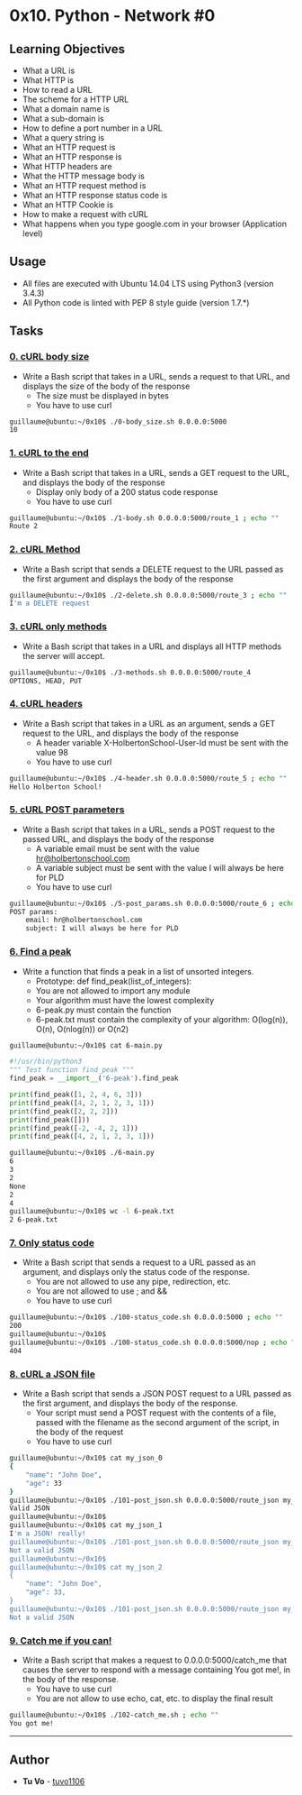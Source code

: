 # 0x10. Python - Network #0

## Learning Objectives

* What a URL is
* What HTTP is
* How to read a URL
* The scheme for a HTTP URL
* What a domain name is
* What a sub-domain is
* How to define a port number in a URL
* What a query string is
* What an HTTP request is
* What an HTTP response is
* What HTTP headers are
* What the HTTP message body is
* What an HTTP request method is
* What an HTTP response status code is
* What an HTTP Cookie is
* How to make a request with cURL
* What happens when you type google.com in your browser (Application level)

## Usage
* All files are executed with Ubuntu 14.04 LTS using Python3 (version 3.4.3)
* All Python code is linted with PEP 8 style guide (version 1.7.*)

## Tasks

### [0. cURL body size](./0-body_size.sh)
* Write a Bash script that takes in a URL, sends a request to that URL, and displays the size of the body of the response
  * The size must be displayed in bytes
  * You have to use curl

```sh
guillaume@ubuntu:~/0x10$ ./0-body_size.sh 0.0.0.0:5000
10
```

### [1. cURL to the end](./1-body.sh)
* Write a Bash script that takes in a URL, sends a GET request to the URL, and displays the body of the response
  * Display only body of a 200 status code response
  * You have to use curl

```sh
guillaume@ubuntu:~/0x10$ ./1-body.sh 0.0.0.0:5000/route_1 ; echo ""
Route 2
```

### [2. cURL Method](./2-delete.sh)
* Write a Bash script that sends a DELETE request to the URL passed as the first argument and displays the body of the response

```sh
guillaume@ubuntu:~/0x10$ ./2-delete.sh 0.0.0.0:5000/route_3 ; echo ""
I'm a DELETE request
```

### [3. cURL only methods](./3-methods.sh)
* Write a Bash script that takes in a URL and displays all HTTP methods the server will accept.

```sh
guillaume@ubuntu:~/0x10$ ./3-methods.sh 0.0.0.0:5000/route_4
OPTIONS, HEAD, PUT
```

### [4. cURL headers](./4-header.sh)
* Write a Bash script that takes in a URL as an argument, sends a GET request to the URL, and displays the body of the response
  * A header variable X-HolbertonSchool-User-Id must be sent with the value 98
  * You have to use curl

```sh
guillaume@ubuntu:~/0x10$ ./4-header.sh 0.0.0.0:5000/route_5 ; echo ""
Hello Holberton School!
```

### [5. cURL POST parameters](./5-post_params.sh)
* Write a Bash script that takes in a URL, sends a POST request to the passed URL, and displays the body of the response
  * A variable email must be sent with the value hr@holbertonschool.com
  * A variable subject must be sent with the value I will always be here for PLD
  * You have to use curl

```sh
guillaume@ubuntu:~/0x10$ ./5-post_params.sh 0.0.0.0:5000/route_6 ; echo ""
POST params:
    email: hr@holbertonschool.com
    subject: I will always be here for PLD
```

### [6. Find a peak](./6-peak.py)
* Write a function that finds a peak in a list of unsorted integers.
  * Prototype: def find_peak(list_of_integers):
  * You are not allowed to import any module
  * Your algorithm must have the lowest complexity
  * 6-peak.py must contain the function
  * 6-peak.txt must contain the complexity of your algorithm: O(log(n)), O(n), O(nlog(n)) or O(n2)

```sh
guillaume@ubuntu:~/0x10$ cat 6-main.py
```
```python
#!/usr/bin/python3
""" Test function find_peak """
find_peak = __import__('6-peak').find_peak

print(find_peak([1, 2, 4, 6, 3]))
print(find_peak([4, 2, 1, 2, 3, 1]))
print(find_peak([2, 2, 2]))
print(find_peak([]))
print(find_peak([-2, -4, 2, 1]))
print(find_peak([4, 2, 1, 2, 3, 1]))
```
```sh
guillaume@ubuntu:~/0x10$ ./6-main.py
6
3
2
None
2
4
guillaume@ubuntu:~/0x10$ wc -l 6-peak.txt
2 6-peak.txt
```

### [7. Only status code](./100-status_code.sh)
* Write a Bash script that sends a request to a URL passed as an argument, and displays only the status code of the response.
  * You are not allowed to use any pipe, redirection, etc.
  * You are not allowed to use ; and &&
  * You have to use curl

```sh
guillaume@ubuntu:~/0x10$ ./100-status_code.sh 0.0.0.0:5000 ; echo ""
200
guillaume@ubuntu:~/0x10$
guillaume@ubuntu:~/0x10$ ./100-status_code.sh 0.0.0.0:5000/nop ; echo ""
404
```

### [8. cURL a JSON file](./101-post_json.sh)

* Write a Bash script that sends a JSON POST request to a URL passed as the first argument, and displays the body of the response.
  * Your script must send a POST request with the contents of a file, passed with the filename as the second argument of the script, in the body of the request
  * You have to use curl

```sh
guillaume@ubuntu:~/0x10$ cat my_json_0
{
    "name": "John Doe",
    "age": 33
}
guillaume@ubuntu:~/0x10$ ./101-post_json.sh 0.0.0.0:5000/route_json my_json_0 ; echo ""
Valid JSON
guillaume@ubuntu:~/0x10$ 
guillaume@ubuntu:~/0x10$ cat my_json_1
I'm a JSON! really!
guillaume@ubuntu:~/0x10$ ./101-post_json.sh 0.0.0.0:5000/route_json my_json_1 ; echo ""
Not a valid JSON
guillaume@ubuntu:~/0x10$ 
guillaume@ubuntu:~/0x10$ cat my_json_2
{
    "name": "John Doe",
    "age": 33,
}
guillaume@ubuntu:~/0x10$ ./101-post_json.sh 0.0.0.0:5000/route_json my_json_2 ; echo ""
Not a valid JSON
```

### [9. Catch me if you can!](./102-catch_me.sh)
* Write a Bash script that makes a request to 0.0.0.0:5000/catch_me that causes the server to respond with a message containing You got me!, in the body of the response.
  * You have to use curl
  * You are not allow to use echo, cat, etc. to display the final result

```sh
guillaume@ubuntu:~/0x10$ ./102-catch_me.sh ; echo ""
You got me!
```

---

## Author
* **Tu Vo** - [tuvo1106](https://github.com/tuvo1106)
